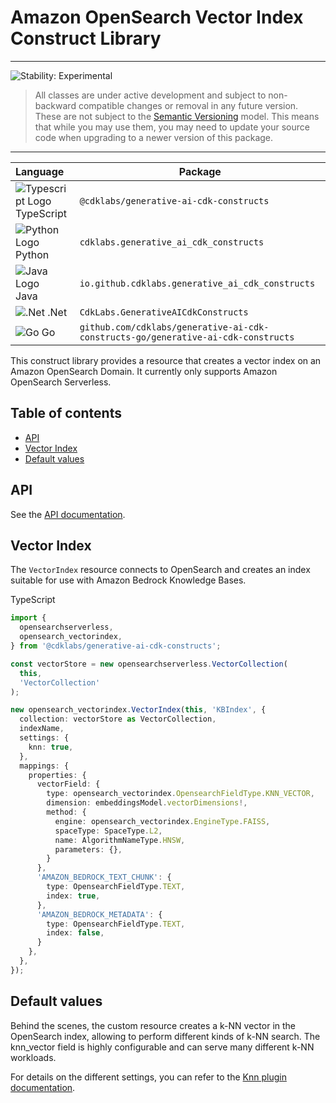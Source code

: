 # Amazon OpenSearch Vector Index Construct Library

<!--BEGIN STABILITY BANNER-->

---

![Stability: Experimental](https://img.shields.io/badge/stability-Experimental-important.svg?style=for-the-badge)

> All classes are under active development and subject to non-backward compatible changes or removal in any
> future version. These are not subject to the [Semantic Versioning](https://semver.org/) model.
> This means that while you may use them, you may need to update your source code when upgrading to a newer version of this package.

---

<!--END STABILITY BANNER-->

| **Language**                                                                                   | **Package**                             |
| :--------------------------------------------------------------------------------------------- | --------------------------------------- |
| ![Typescript Logo](https://docs.aws.amazon.com/cdk/api/latest/img/typescript32.png) TypeScript | `@cdklabs/generative-ai-cdk-constructs` |
| ![Python Logo](https://docs.aws.amazon.com/cdk/api/latest/img/python32.png) Python             | `cdklabs.generative_ai_cdk_constructs`  |
| ![Java Logo](https://docs.aws.amazon.com/cdk/api/latest/img/java32.png) Java                   | `io.github.cdklabs.generative_ai_cdk_constructs`|
| ![.Net](https://docs.aws.amazon.com/cdk/api/latest/img/dotnet32.png) .Net                   | `CdkLabs.GenerativeAICdkConstructs`|
| ![Go](https://docs.aws.amazon.com/cdk/api/latest/img/go32.png) Go                   | `github.com/cdklabs/generative-ai-cdk-constructs-go/generative-ai-cdk-constructs`|

This construct library provides a resource that creates a vector index on an Amazon OpenSearch Domain. It currently only supports Amazon OpenSearch Serverless.

## Table of contents

- [API](#api)
- [Vector Index](#vector-index)
- [Default values](#default-values)

## API

See the [API documentation](../../../apidocs/namespaces/opensearch_vectorindex/README.md).

## Vector Index

The `VectorIndex` resource connects to OpenSearch and creates an index suitable for use with Amazon Bedrock Knowledge Bases.

TypeScript

```ts
import {
  opensearchserverless,
  opensearch_vectorindex,
} from '@cdklabs/generative-ai-cdk-constructs';

const vectorStore = new opensearchserverless.VectorCollection(
  this,
  'VectorCollection'
);

new opensearch_vectorindex.VectorIndex(this, 'KBIndex', {
  collection: vectorStore as VectorCollection,
  indexName,
  settings: {
    knn: true,
  },
  mappings: {
    properties: {
      vectorField: {
        type: opensearch_vectorindex.OpensearchFieldType.KNN_VECTOR,
        dimension: embeddingsModel.vectorDimensions!,
        method: {
          engine: opensearch_vectorindex.EngineType.FAISS,
          spaceType: SpaceType.L2,
          name: AlgorithmNameType.HNSW,
          parameters: {},
        }
      },
      'AMAZON_BEDROCK_TEXT_CHUNK': {
        type: OpensearchFieldType.TEXT,
        index: true,
      },
      'AMAZON_BEDROCK_METADATA': {
        type: OpensearchFieldType.TEXT,
        index: false,
      }
    },
  },
});
```

## Default values

Behind the scenes, the custom resource creates a k-NN vector in the OpenSearch index, allowing to perform different kinds of k-NN search. The knn_vector field is highly configurable and can serve many different k-NN workloads.

For details on the different settings, you can refer to the [Knn plugin documentation](https://opensearch.org/docs/latest/search-plugins/knn/knn-index/).